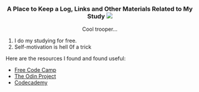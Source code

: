 <h3 align="center"> 
A Place to Keep a Log, Links and Other Materials Related to My Study
<img src="http://octodex.github.com/images/stormtroopocat.jpg" alt-text="stormtroopet github logo ocopus">
</h3>
<p align="center">Cool trooper...</p>

1) I do my studying for free.
2) Self-motivation is hell 0f a trick

Here are the resources I found and found useful:

- [Free Code Camp](https://www.freecodecamp.org)
- [The Odin Project](https://www.theodinproject.com) 
- [Codecademy](https://www.codecademy.com)
